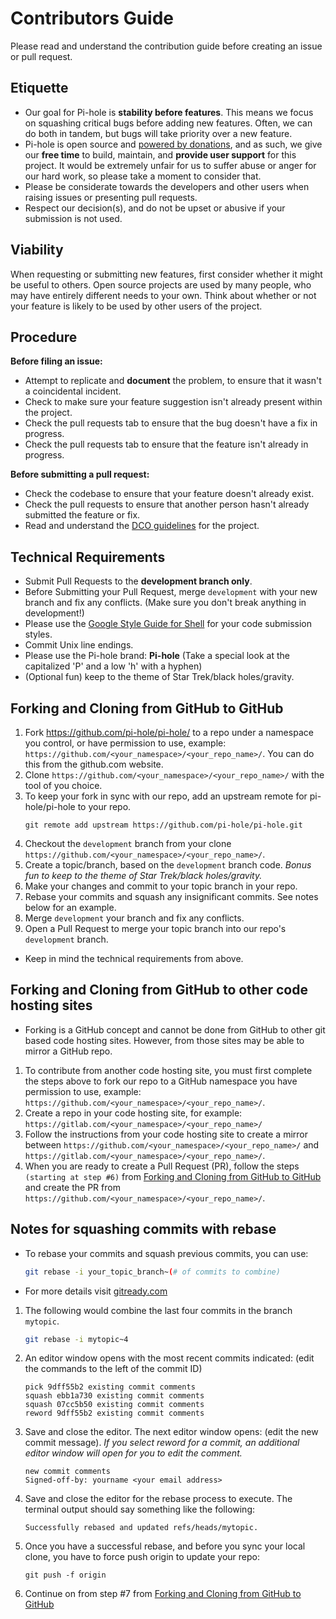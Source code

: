 # Contributors Guide

Please read and understand the contribution guide before creating an issue or pull request.

## Etiquette

- Our goal for Pi-hole is **stability before features**.  This means we focus on squashing critical bugs before adding new features.  Often, we can do both in tandem, but bugs will take priority over a new feature.
- Pi-hole is open source and [powered by donations](https://pi-hole.net/donate/), and as such, we give our **free time** to build, maintain, and **provide user support** for this project.  It would be extremely unfair for us to suffer abuse or anger for our hard work, so please take a moment to consider that.
- Please be considerate towards the developers and other users when raising issues or presenting pull requests.
- Respect our decision(s), and do not be upset or abusive if your submission is not used.

## Viability

When requesting or submitting new features, first consider whether it might be useful to others. Open source projects are used by many people, who may have entirely different needs to your own. Think about whether or not your feature is likely to be used by other users of the project.

## Procedure

**Before filing an issue:**

- Attempt to replicate and **document** the problem, to ensure that it wasn't a coincidental incident.
- Check to make sure your feature suggestion isn't already present within the project.
- Check the pull requests tab to ensure that the bug doesn't have a fix in progress.
- Check the pull requests tab to ensure that the feature isn't already in progress.

**Before submitting a pull request:**

- Check the codebase to ensure that your feature doesn't already exist.
- Check the pull requests to ensure that another person hasn't already submitted the feature or fix.
- Read and understand the [DCO guidelines](https://github.com/pi-hole/pi-hole/wiki/Contributing-to-the-project) for the project.

## Technical Requirements

- Submit Pull Requests to the **development branch only**.
- Before Submitting your Pull Request, merge `development` with your new branch and fix any conflicts. (Make sure you don't break anything in development!)
- Please use the [Google Style Guide for Shell](https://google.github.io/styleguide/shell.xml) for your code submission styles. 
- Commit Unix line endings.
- Please use the Pi-hole brand: **Pi-hole** (Take a special look at the capitalized 'P' and a low 'h' with a hyphen)
- (Optional fun) keep to the theme of Star Trek/black holes/gravity.

## Forking and Cloning from GitHub to GitHub

1. Fork <https://github.com/pi-hole/pi-hole/> to a repo under a namespace you control, or have permission to use, example: `https://github.com/<your_namespace>/<your_repo_name>/`.  You can do this from the github.com website.
2. Clone `https://github.com/<your_namespace>/<your_repo_name>/` with the tool of you choice.
3. To keep your fork in sync with our repo, add an upstream remote for pi-hole/pi-hole to your repo.
    ```console
    git remote add upstream https://github.com/pi-hole/pi-hole.git
    ```
4. Checkout the `development` branch from your clone `https://github.com/<your_namespace>/<your_repo_name>/`.
5. Create a topic/branch, based on the `development` branch code. *Bonus fun to keep to the theme of Star Trek/black holes/gravity.*
6. Make your changes and commit to your topic branch in your repo.
7. Rebase your commits and squash any insignificant commits.  See notes below for an example.
8. Merge `development` your branch and fix any conflicts.
9. Open a Pull Request to merge your topic branch into our repo's `development` branch.
- Keep in mind the technical requirements from above.

## Forking and Cloning from GitHub to other code hosting sites

- Forking is a GitHub concept and cannot be done from GitHub to other git based code hosting sites.  However, from those sites may be able to mirror a GitHub repo.
1. To contribute from another code hosting site, you must first complete the steps above to fork our repo to a GitHub namespace you have permission to use, example: `https://github.com/<your_namespace>/<your_repo_name>/`.
2. Create a repo in your code hosting site, for example: `https://gitlab.com/<your_namespace>/<your_repo_name>/`
3. Follow the instructions from your code hosting site to create a mirror between `https://github.com/<your_namespace>/<your_repo_name>/` and `https://gitlab.com/<your_namespace>/<your_repo_name>/`.
4. When you are ready to create a Pull Request (PR), follow the steps `(starting at step #6)` from [Forking and Cloning from GitHub to GitHub](#forking-and-cloning-from-github-to-github) and create the PR from `https://github.com/<your_namespace>/<your_repo_name>/`.

## Notes for squashing commits with rebase

- To rebase your commits and squash previous commits, you can use:
    ```bash
    git rebase -i your_topic_branch~(# of commits to combine)
    ```
- For more details visit [gitready.com](http://gitready.com/advanced/2009/02/10/squashing-commits-with-rebase.html)
1. The following would combine the last four commits in the branch `mytopic`.
    ```bash
    git rebase -i mytopic~4
    ```
2. An editor window opens with the most recent commits indicated: (edit the commands to the left of the commit ID)
    ```gitattributes
    pick 9dff55b2 existing commit comments
    squash ebb1a730 existing commit comments
    squash 07cc5b50 existing commit comments
    reword 9dff55b2 existing commit comments
    ```
3. Save and close the editor. The next editor window opens: (edit the new commit message).  *If you select reword for a commit, an additional editor window will open for you to edit the comment.*
    ```console
    new commit comments
    Signed-off-by: yourname <your email address>
    ```
4. Save and close the editor for the rebase process to execute.  The terminal output should say something like the following:
    ```console
    Successfully rebased and updated refs/heads/mytopic.
    ```
5. Once you have a successful rebase, and before you sync your local clone, you have to force push origin to update your repo:
    ```console
    git push -f origin
    ```
6. Continue on from step #7 from [Forking and Cloning from GitHub to GitHub](#forking-and-cloning-from-github-to-github)
